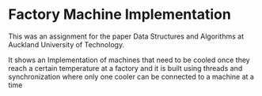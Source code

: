 # Factory Machine Implementation
This was an assignment for the paper Data Structures and Algorithms at Auckland University of Technology.

It shows an Implementation of machines that need to be cooled once they reach a certain temperature at a factory and it is built using threads and synchronization where only one cooler can be connected to a machine at a time 
